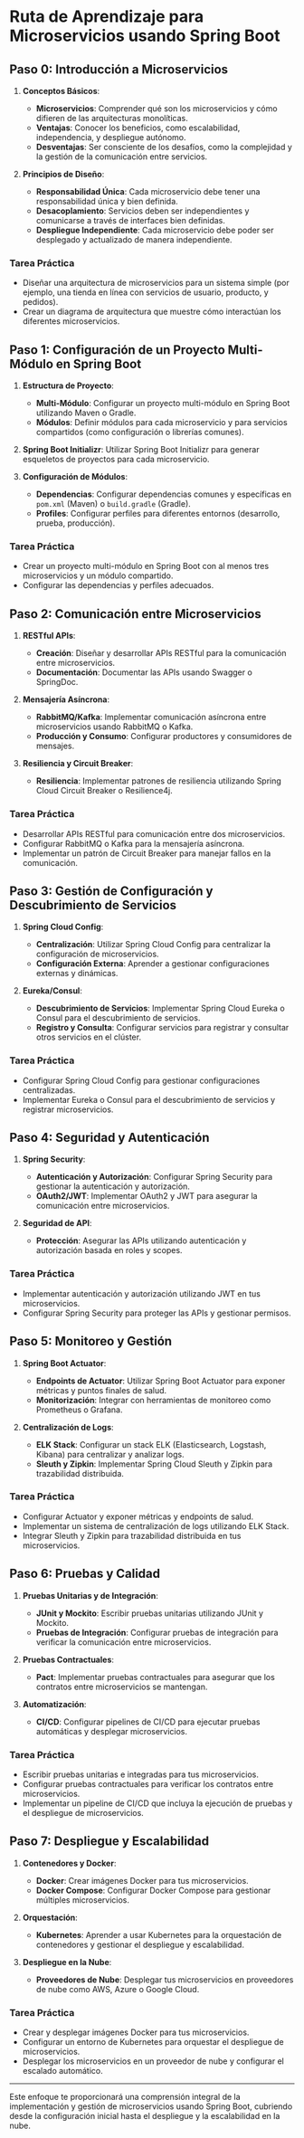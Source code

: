 # Ruta de Aprendizaje para Microservicios usando Spring Boot

## Paso 0: Introducción a Microservicios

1. **Conceptos Básicos**:

   - **Microservicios**: Comprender qué son los microservicios y cómo difieren de las arquitecturas monolíticas.
   - **Ventajas**: Conocer los beneficios, como escalabilidad, independencia, y despliegue autónomo.
   - **Desventajas**: Ser consciente de los desafíos, como la complejidad y la gestión de la comunicación entre servicios.

2. **Principios de Diseño**:
   - **Responsabilidad Única**: Cada microservicio debe tener una responsabilidad única y bien definida.
   - **Desacoplamiento**: Servicios deben ser independientes y comunicarse a través de interfaces bien definidas.
   - **Despliegue Independiente**: Cada microservicio debe poder ser desplegado y actualizado de manera independiente.

### Tarea Práctica

- Diseñar una arquitectura de microservicios para un sistema simple (por ejemplo, una tienda en línea con servicios de usuario, producto, y pedidos).
- Crear un diagrama de arquitectura que muestre cómo interactúan los diferentes microservicios.

## Paso 1: Configuración de un Proyecto Multi-Módulo en Spring Boot

1. **Estructura de Proyecto**:

   - **Multi-Módulo**: Configurar un proyecto multi-módulo en Spring Boot utilizando Maven o Gradle.
   - **Módulos**: Definir módulos para cada microservicio y para servicios compartidos (como configuración o librerías comunes).

2. **Spring Boot Initializr**: Utilizar Spring Boot Initializr para generar esqueletos de proyectos para cada microservicio.

3. **Configuración de Módulos**:
   - **Dependencias**: Configurar dependencias comunes y específicas en `pom.xml` (Maven) o `build.gradle` (Gradle).
   - **Profiles**: Configurar perfiles para diferentes entornos (desarrollo, prueba, producción).

### Tarea Práctica

- Crear un proyecto multi-módulo en Spring Boot con al menos tres microservicios y un módulo compartido.
- Configurar las dependencias y perfiles adecuados.

## Paso 2: Comunicación entre Microservicios

1. **RESTful APIs**:

   - **Creación**: Diseñar y desarrollar APIs RESTful para la comunicación entre microservicios.
   - **Documentación**: Documentar las APIs usando Swagger o SpringDoc.

2. **Mensajería Asíncrona**:

   - **RabbitMQ/Kafka**: Implementar comunicación asíncrona entre microservicios usando RabbitMQ o Kafka.
   - **Producción y Consumo**: Configurar productores y consumidores de mensajes.

3. **Resiliencia y Circuit Breaker**:
   - **Resiliencia**: Implementar patrones de resiliencia utilizando Spring Cloud Circuit Breaker o Resilience4j.

### Tarea Práctica

- Desarrollar APIs RESTful para comunicación entre dos microservicios.
- Configurar RabbitMQ o Kafka para la mensajería asíncrona.
- Implementar un patrón de Circuit Breaker para manejar fallos en la comunicación.

## Paso 3: Gestión de Configuración y Descubrimiento de Servicios

1. **Spring Cloud Config**:

   - **Centralización**: Utilizar Spring Cloud Config para centralizar la configuración de microservicios.
   - **Configuración Externa**: Aprender a gestionar configuraciones externas y dinámicas.

2. **Eureka/Consul**:
   - **Descubrimiento de Servicios**: Implementar Spring Cloud Eureka o Consul para el descubrimiento de servicios.
   - **Registro y Consulta**: Configurar servicios para registrar y consultar otros servicios en el clúster.

### Tarea Práctica

- Configurar Spring Cloud Config para gestionar configuraciones centralizadas.
- Implementar Eureka o Consul para el descubrimiento de servicios y registrar microservicios.

## Paso 4: Seguridad y Autenticación

1. **Spring Security**:

   - **Autenticación y Autorización**: Configurar Spring Security para gestionar la autenticación y autorización.
   - **OAuth2/JWT**: Implementar OAuth2 y JWT para asegurar la comunicación entre microservicios.

2. **Seguridad de API**:
   - **Protección**: Asegurar las APIs utilizando autenticación y autorización basada en roles y scopes.

### Tarea Práctica

- Implementar autenticación y autorización utilizando JWT en tus microservicios.
- Configurar Spring Security para proteger las APIs y gestionar permisos.

## Paso 5: Monitoreo y Gestión

1. **Spring Boot Actuator**:

   - **Endpoints de Actuator**: Utilizar Spring Boot Actuator para exponer métricas y puntos finales de salud.
   - **Monitorización**: Integrar con herramientas de monitoreo como Prometheus o Grafana.

2. **Centralización de Logs**:
   - **ELK Stack**: Configurar un stack ELK (Elasticsearch, Logstash, Kibana) para centralizar y analizar logs.
   - **Sleuth y Zipkin**: Implementar Spring Cloud Sleuth y Zipkin para trazabilidad distribuida.

### Tarea Práctica

- Configurar Actuator y exponer métricas y endpoints de salud.
- Implementar un sistema de centralización de logs utilizando ELK Stack.
- Integrar Sleuth y Zipkin para trazabilidad distribuida en tus microservicios.

## Paso 6: Pruebas y Calidad

1. **Pruebas Unitarias y de Integración**:

   - **JUnit y Mockito**: Escribir pruebas unitarias utilizando JUnit y Mockito.
   - **Pruebas de Integración**: Configurar pruebas de integración para verificar la comunicación entre microservicios.

2. **Pruebas Contractuales**:

   - **Pact**: Implementar pruebas contractuales para asegurar que los contratos entre microservicios se mantengan.

3. **Automatización**:
   - **CI/CD**: Configurar pipelines de CI/CD para ejecutar pruebas automáticas y desplegar microservicios.

### Tarea Práctica

- Escribir pruebas unitarias e integradas para tus microservicios.
- Configurar pruebas contractuales para verificar los contratos entre microservicios.
- Implementar un pipeline de CI/CD que incluya la ejecución de pruebas y el despliegue de microservicios.

## Paso 7: Despliegue y Escalabilidad

1. **Contenedores y Docker**:

   - **Docker**: Crear imágenes Docker para tus microservicios.
   - **Docker Compose**: Configurar Docker Compose para gestionar múltiples microservicios.

2. **Orquestación**:

   - **Kubernetes**: Aprender a usar Kubernetes para la orquestación de contenedores y gestionar el despliegue y escalabilidad.

3. **Despliegue en la Nube**:
   - **Proveedores de Nube**: Desplegar tus microservicios en proveedores de nube como AWS, Azure o Google Cloud.

### Tarea Práctica

- Crear y desplegar imágenes Docker para tus microservicios.
- Configurar un entorno de Kubernetes para orquestar el despliegue de microservicios.
- Desplegar los microservicios en un proveedor de nube y configurar el escalado automático.

---

Este enfoque te proporcionará una comprensión integral de la implementación y gestión de microservicios usando Spring Boot, cubriendo desde la configuración inicial hasta el despliegue y la escalabilidad en la nube.
